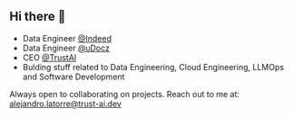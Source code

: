 ## Hi there 👋

- Data Engineer [@Indeed](https:/indeed.com)
- Data Engineer [@uDocz](https://www.udocz.com/home)
- CEO [@TrustAI](https://github.com/TrustxAI)
- Bulding stuff related to Data Engineering, Cloud Engineering, LLMOps and Software Development

Always open to collaborating on projects. Reach out to me at: alejandro.latorre@trust-ai.dev
 
<!--- 
## Tech stack
![Top Langs](https://github-readme-stats.vercel.app/api/top-langs/?username=alejlatorre&hide=jupyter%20notebook,javascript,html,css&layout=compact&theme=dracula)

[![alejlatorre's GitHub stats-Dark](https://github-readme-stats.vercel.app/api?username=alejlatorre&show_icons=true&theme=dracula#gh-dark-mode-only)](https://github.com/alejlatorre/github-readme-stats)
->

